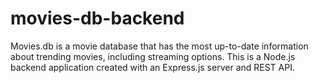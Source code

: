 # movies-db-backend
Movies.db is a movie database that has the most up-to-date information about trending movies, including streaming options. This is a Node.js backend application created with an Express.js server and REST API.
